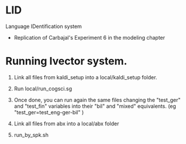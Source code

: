 # LID

Language IDentification system
- Replication of Carbajal's Experiment 6 in the modeling chapter



# Running Ivector system.

1. Link all files from kaldi_setup into a local/kaldi_setup folder. 
2. Run local/run_cogsci.sg
3. Once done, you can run again the same files changing the "test_ger" and "test_fin" variables into their "bil" and "mixed" equivalents. (eg "test_ger=test_eng-ger-bil" )


4. Link all files from abx into a local/abx folder
5. run_by_spk.sh


